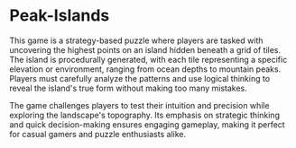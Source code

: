 # Peak-Islands
This game is a strategy-based puzzle where players are tasked with uncovering the highest points on an island hidden beneath a grid of tiles. The island is procedurally generated, with each tile representing a specific elevation or environment, ranging from ocean depths to mountain peaks. Players must carefully analyze the patterns and use logical thinking to reveal the island's true form without making too many mistakes.

The game challenges players to test their intuition and precision while exploring the landscape's topography. Its emphasis on strategic thinking and quick decision-making ensures engaging gameplay, making it perfect for casual gamers and puzzle enthusiasts alike.
